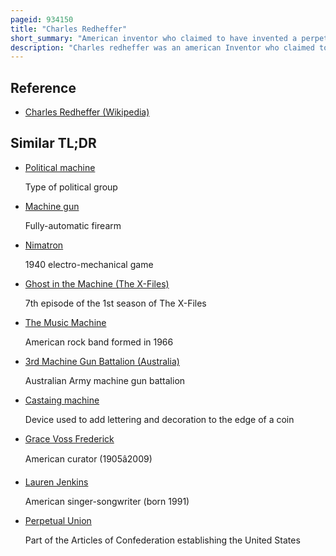 ```yaml
---
pageid: 934150
title: "Charles Redheffer"
short_summary: "American inventor who claimed to have invented a perpetual motion machine"
description: "Charles redheffer was an american Inventor who claimed to have invented a perpetual Motion Machine. Redheffer first appeared in Philadelphia and exhibited his Machine to the public Charging high Prices for a Viewing. When he applied for the Government for more Money a Group of Inspectors was sent to inspect the Machine. The Machine was actually powered by a Device Redheffer claimed was powered by the Machine."
---
```


## Reference

- [Charles Redheffer (Wikipedia)](https://en.wikipedia.org/?curid=934150)

## Similar TL;DR

- [Political machine](/tldr/en/political-machine)

  Type of political group

- [Machine gun](/tldr/en/machine-gun)

  Fully-automatic firearm

- [Nimatron](/tldr/en/nimatron)

  1940 electro-mechanical game

- [Ghost in the Machine (The X-Files)](/tldr/en/ghost-in-the-machine-the-x-files)

  7th episode of the 1st season of The X-Files

- [The Music Machine](/tldr/en/the-music-machine)

  American rock band formed in 1966

- [3rd Machine Gun Battalion (Australia)](/tldr/en/3rd-machine-gun-battalion-australia)

  Australian Army machine gun battalion

- [Castaing machine](/tldr/en/castaing-machine)

  Device used to add lettering and decoration to the edge of a coin

- [Grace Voss Frederick](/tldr/en/grace-voss-frederick)

  American curator (1905â2009)

- [Lauren Jenkins](/tldr/en/lauren-jenkins)

  American singer-songwriter (born 1991)

- [Perpetual Union](/tldr/en/perpetual-union)

  Part of the Articles of Confederation establishing the United States
